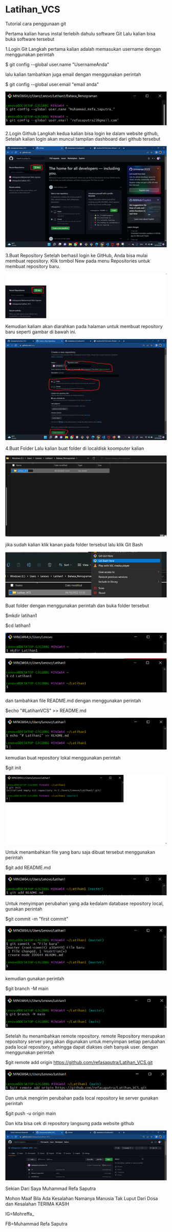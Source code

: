 # Latihan_VCS
Tutorial cara penggunaan git

Pertama kalian harus instal terlebih dahulu software Git Lalu kalian bisa buka software tersebut

1.Login Git
Langkah pertama kalian adalah memasukan username dengan menggunakan perintah

$ git config --global user.name "UsernameAnda"

lalu kalian tambahkan juga email dengan menggunakan perintah

$ git config --global user.email "email anda"

![Gambar 1](SS/1.png)
 
 2.Login Github
Langkah kedua kalian bisa login ke dalam website github, Setelah kalian login akan muncul tampilan dashboard dari github tersebut

![Gambar 2](SS/2.png)

3.Buat Repository
Setelah berhasil login ke GitHub, Anda bisa mulai membuat repository. Klik tombol New pada menu Repositories untuk membuat repository baru.

![Gambar 3](SS/3.png)

Kemudian kaliam akan diarahkan pada halaman untuk membuat repository baru seperti gambar di bawah ini.

![Gambar 4](SS/4.png)

4.Buat Folder
Lalu kalian buat folder di localdisk koomputer kalian

![Gambar 5](SS/5.png)

jika sudah kalian klik kanan pada folder tersebut lalu klik Git Bash

![Gambar 6](SS/6.png)

Buat folder dengan menggunakan perintah dan buka folder tersebut

$mkdir latihan1

$cd latihan1

![Gambar 7](SS/7.png)

![Gambar 8](SS/8.png)

dan tambahkan file README.md dengan menggunakan perintah

$echo "#LatihanVCS" >> README.md

![Gambar 9](SS/9.png)

kemudian buat repository lokal menggunakan perintah

$git init

![Gambar 10](SS/10.png)

Untuk menambahkan file yang baru saja dibuat tersebut menggunakan perintah

$git add README.md

![Gambar 11](SS/11.png)

Untuk menyimpan perubahan yang ada kedalam database repository local, gunakan perintah

$git commit -m "first commit"

![Gambar 12](SS/12.png)

kemudian gunakan perintah

$git branch -M main

![Gambar13 ](SS/13.png)

Setelah itu menambahkan remote repository. remote Repository merupakan repository server yang akan digunakan untuk menyimpan setiap perubahan pada local repository, sehingga dapat diakses oleh banyak user. dengan menggunakan perintah

$git remote add origin https://github.com/refasaputra/Latihan_VCS.git

![Gambar 14](SS/14.png)

Dan untuk mengirim perubahan pada local repository ke server gunakan perintah

$git push -u origin main

Dan kita bisa cek di repository langsung pada website github 

![Gambar 15](SS/15.png)

Sekian Dari Saya
Muhammad Refa Saputra

Mohon Maaf Bila Ada Kesalahan Namanya Manusia Tak Luput Dari Dosa dan Kesalahan
TERIMA KASIH

IG=Mohreffa_

FB=Muhammad Refa Saputra


